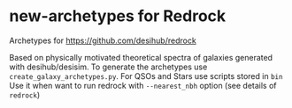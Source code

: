 # new-archetypes for Redrock
Archetypes for https://github.com/desihub/redrock

Based on physically motivated theoretical spectra of galaxies generated with  desihub/desisim. 
To generate the archetypes use ``create_galaxy_archetypes.py``. For QSOs and Stars use scripts stored in ``bin`` 
Use it when want to run redrock with ``--nearest_nbh`` option (see details of ``redrock``)

